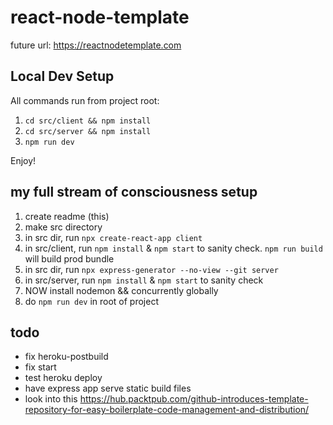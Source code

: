 # react-node-template

future url: https://reactnodetemplate.com

## Local Dev Setup

All commands run from project root:

1. `cd src/client && npm install`
2. `cd src/server && npm install`
3. `npm run dev`

Enjoy!

## my full stream of consciousness setup

1. create readme (this)
2. make src directory
3. in src dir, run `npx create-react-app client`
4. in src/client, run `npm install` & `npm start` to sanity check. `npm run build` will build prod bundle
5. in src dir, run `npx express-generator --no-view --git server`
6. in src/server, run `npm install` & `npm start` to sanity check
7. NOW install nodemon && concurrently globally
8. do `npm run dev` in root of project

## todo

- fix heroku-postbuild
- fix start
- test heroku deploy
- have express app serve static build files
- look into this https://hub.packtpub.com/github-introduces-template-repository-for-easy-boilerplate-code-management-and-distribution/
